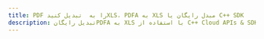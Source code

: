 ---title: PDF را به  تبدیل کنیدXLS، PDFA به XLS مبدل رایگان یا C++ SDKdescription: تبدیل رایگانPDFA به XLS با استفاده از C++ Cloud APIs & SDK همچنین اسناد PDF را در Cloud ایجاد، ویرایش و رندر کنید.---
